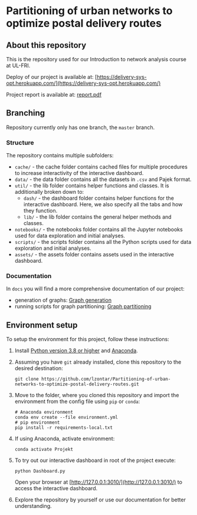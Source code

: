 # Partitioning of urban networks to optimize postal delivery routes


## About this repository ##

This is the repository used for our Introduction to network analysis course at UL-FRI. 

Deploy of our project is available at: [https://delivery-sys-opt.herokuapp.com/](https://delivery-sys-opt.herokuapp.com/)

Project report is available at: [report.pdf](report.pdf)
## Branching ##

Repository currently only has one branch, the `master` branch.

### Structure

The repository contains multiple subfolders:
* `cache/` - the cache folder contains cached files for multiple procedures to increase 
interactivity of the interactive dashboard. 
* `data/` - the data folder contains all the datasets in `.csv` and Pajek format. 
* `util/` - the lib folder contains helper functions and classes. It is additionally broken down to:
    * `dash/` - the dashboard folder contains helper functions for the interactive dashboard. Here, we also specify all the tabs and how they function.
    * `lib/` - the lib folder contains the general helper methods and classes.
* `notebooks/` - the notebooks folder contains all the Jupyter notebooks used for data exploration and initial analyses.
* `scripts/` - the scripts folder contains all the Python scripts used for data exploration and initial analyses.
* `assets/` - the assets folder contains assets used in the interactive dashboard.

### Documentation
In `docs` you will find a more comprehensive documentation of our project:
* generation of graphs: [Graph generation](./docs/GraphGeneration.md)
* running scripts for graph partitioning: [Graph partitioning](./docs/GraphPartitioning.md)

## Environment setup
To setup the environment for this project, follow these instructions:

1. Install [Python version 3.8 or higher](https://www.python.org/downloads/) and [Anaconda](https://www.anaconda.com/products/individual).
2. Assuming you have `git` already installed, clone this repository to the desired destination:
    ```shell script
    git clone https://github.com/lzontar/Partitioning-of-urban-networks-to-optimize-postal-delivery-routes.git
    ```
3. Move to the folder, where you cloned this repository and import the environment from the config file using `pip` or `conda`:
    ```shell script
    # Anaconda environment
    conda env create --file environment.yml
    # pip environment
    pip install -r requirements-local.txt
    ```
4. If using Anaconda, activate environment: 
    ```shell script
    conda activate Projekt
    ```
5. To try out our interactive dashboard in root of the project execute:
    ```
    python Dashboard.py 
    ```
    Open your browser at [http://127.0.0.1:3010/](http://127.0.0.1:3010/) to access the interactive dashboard.

6. Explore the repository by yourself or use our documentation for better understanding.
